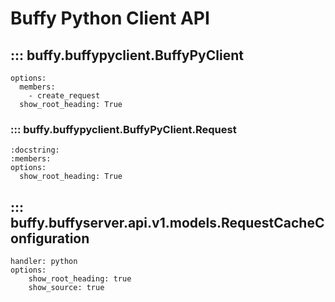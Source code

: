 # Buffy Python Client API

## ::: buffy.buffypyclient.BuffyPyClient
    options:
      members:
        - create_request
      show_root_heading: True



### ::: buffy.buffypyclient.BuffyPyClient.Request
    :docstring:
    :members:
    options:
      show_root_heading: True



## ::: buffy.buffyserver.api.v1.models.RequestCacheConfiguration
    handler: python
    options:
        show_root_heading: true
        show_source: true

